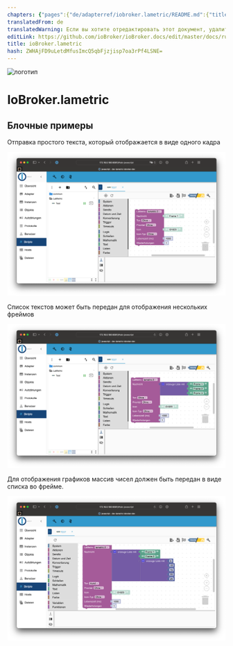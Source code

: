 ```yaml
---
chapters: {"pages":{"de/adapterref/iobroker.lametric/README.md":{"title":{"de":"ioBroker.lametric"},"content":"de/adapterref/iobroker.lametric/README.md"},"de/adapterref/iobroker.lametric/apps.md":{"title":{"de":"ioBroker.lametric"},"content":"de/adapterref/iobroker.lametric/apps.md"},"de/adapterref/iobroker.lametric/my-data-diy.md":{"title":{"de":"ioBroker.lametric"},"content":"de/adapterref/iobroker.lametric/my-data-diy.md"},"de/adapterref/iobroker.lametric/notifications.md":{"title":{"de":"ioBroker.lametric"},"content":"de/adapterref/iobroker.lametric/notifications.md"},"de/adapterref/iobroker.lametric/blockly.md":{"title":{"de":"ioBroker.lametric"},"content":"de/adapterref/iobroker.lametric/blockly.md"}}}
translatedFrom: de
translatedWarning: Если вы хотите отредактировать этот документ, удалите поле «translationFrom», в противном случае этот документ будет снова автоматически переведен
editLink: https://github.com/ioBroker/ioBroker.docs/edit/master/docs/ru/adapterref/iobroker.lametric/blockly.md
title: ioBroker.lametric
hash: ZWHAjFD9uLetdMfusImcQ5qbFjzjisp7oa3rPf4LSNE=
---
```

![логотип](../../../de/adapterref/iobroker.lametric/../../admin/lametric.png)

# IoBroker.lametric
## Блочные примеры
Отправка простого текста, который отображается в виде одного кадра

![одиночный кадр](../../../de/adapterref/iobroker.lametric/./img/blockly1.png)

Список текстов может быть передан для отображения нескольких фреймов

![несколько кадров](../../../de/adapterref/iobroker.lametric/./img/blockly2.png)

Для отображения графиков массив чисел должен быть передан в виде списка во фрейме.

![фреймы данных диаграммы](../../../de/adapterref/iobroker.lametric/./img/blockly3.png)